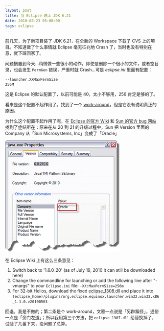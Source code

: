 ```yaml
---
layout: post
title: 当 Eclipse 遇上 JDK 6.21
date: 2010-08-23 05:08:00
tags: eclipse
---
```


前几天，为了新项目装了 JDK 6.21，在全新的 Workspace 下载了 CVS 上的项目。不知道做了什么事情就 Eclipse 毫无征兆地 Crash 了，当时也没有特别在意，就下班回家了。

问题搁置到今天...稍微做一些很小的动作，即使是删除一个很小的文件，或者空目录，也会发生 `PermGen` 错误，严重时就 Crash...可是 _eclipse.ini_ 里面有配置：

```
--launcher.XXMaxPermSize
256M
```

这是 Eclipse 的默认配置了，以前可能是 40，太小不够用，256 肯定是够的了。

看来是这个配置不起作用了。找到了一个 [work-around](http://www.spenceruresk.com/2010/07/jdk-6-update-21-kind-of-breaks-eclipse-on-windows/)，但是它没有说明真正的原因。

为什么这个配置不起作用了呢，在 [Eclipse 的官方 Wiki](http://wiki.eclipse.org/FAQ_How_do_I_run_Eclipse%3F#Find_the_JRE) 和 [Sun 的官方 bug 网站](http://bugs.sun.com/bugdatabase/view_bug.do?bug_id=6969236) 找到了症结所在：原来在从 20 到 21 的升级过程中，Sun 把 Version 里面的 Company 从「Sun Microsystems, Inc」变成了「Oracle」

![](/images/posts/jdk_6_u21_version_company.png)

在 Eclipse Wiki 上有这么三条意见：

1. Switch back to '1.6.0_20' (as of July 19, 2010 it can still be downloaded here)
2. Change the commandline for launching or add the following line after "-vmargs" to your `Eclipse.ini` file: `-XX:MaxPermSize=256m`
3. For 32-bit Helios, download the fixed [eclipse_1308.dll](https://bugs.eclipse.org/bugs/attachment.cgi?id=174640) and place it into `(eclipse_home)/plugins/org.eclipse.equinox.launcher.win32.win32.x86_1.1.0.v20100503`

回退，我是不做的；第二条是个 work-around，文雅一点说是「另辟蹊径」，通俗一点是「旁门左道」；所以我用第三个方法，把 `eclipse_1307.dll` 给替换掉了，试验了几番下来，没问题了总算。